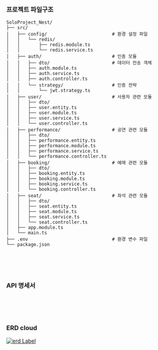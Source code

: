 ### 프로젝트 파일구조

```
SoloProject_Nest/
├── src/
│   ├── config/                        # 환경 설정 파일
│   │   └── redis/
│   │       ├── redis.module.ts
│   │       └── redis.service.ts
│   ├── auth/                          # 인증 모듈
│   │   ├── dto/                       # 데이터 전송 객체
│   │   ├── auth.module.ts
│   │   ├── auth.service.ts
│   │   ├── auth.controller.ts
│   │   └── strategy/                  # 인증 전략
│   │       └── jwt.strategy.ts
│   ├── user/                          # 사용자 관련 모듈
│   │   ├── dto/
│   │   ├── user.entity.ts
│   │   ├── user.module.ts
│   │   ├── user.service.ts
│   │   └── user.controller.ts
│   ├── performance/                   # 공연 관련 모듈
│   │   ├── dto/
│   │   ├── performance.entity.ts
│   │   ├── performance.module.ts
│   │   ├── performance.service.ts
│   │   └── performance.controller.ts
│   ├── booking/                       # 예매 관련 모듈
│   │   ├── dto/
│   │   ├── booking.entity.ts
│   │   ├── booking.module.ts
│   │   ├── booking.service.ts
│   │   └── booking.controller.ts
│   ├── seat/                          # 좌석 관련 모듈
│   │   ├── dto/
│   │   ├── seat.entity.ts
│   │   ├── seat.module.ts
│   │   ├── seat.service.ts
│   │   └── seat.controller.ts
│   ├── app.module.ts
│   └── main.ts
├── .env                               # 환경 변수 파일
└── package.json
```

<br><br><br>

### API 명세서

<br><br><br>

### ERD cloud

[![erd Label](https://img1.daumcdn.net/thumb/R1280x0/?scode=mtistory2&fname=https%3A%2F%2Fblog.kakaocdn.net%2Fdn%2FkPLBX%2FbtsCK9Y5htv%2Fv8wkTYUAP8wC4ksqpMjFkk%2Fimg.png)](https://www.erdcloud.com/d/XM3YguKYdCzXNBdQz)

<br><br><br>
